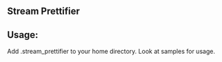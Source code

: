 Stream Prettifier
----------------

Usage:
-----
Add .stream_prettifier to your home directory. Look at samples for usage.
